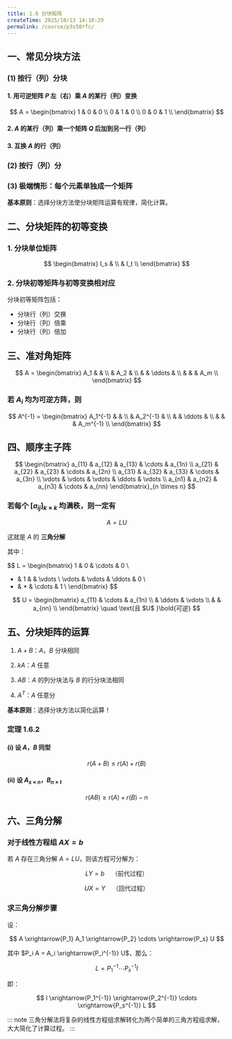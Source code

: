```yaml
---
title: 1.6 分块矩阵
createTime: 2025/10/13 14:10:29
permalink: /course/p3s50rfc/
---
```

## 一、常见分块方法

### (1) 按行（列）分块

#### 1. 用可逆矩阵 $P$ 左（右）乘 $A$ 的某行（列）变换

$$
A = \begin{bmatrix}
1 & 0 & 0 \\
0 & 1 & 0 \\
0 & 0 & 1 \\
\end{bmatrix}
$$

#### 2. $A$ 的某行（列）乘一个矩阵 $Q$ 后加到另一行（列）

#### 3. 互换 $A$ 的行（列）

### (2) 按行（列）分

### (3) 极端情形：每个元素单独成一个矩阵

**基本原则**：选择分块方法使分块矩阵运算有规律，简化计算。

## 二、分块矩阵的初等变换

### 1. 分块单位矩阵

$$
\begin{bmatrix}
I_s & \\
 & I_t \\
\end{bmatrix}
$$

### 2. 分块初等矩阵与初等变换相对应

分块初等矩阵包括：

- 分块行（列）交换
- 分块行（列）倍乘
- 分块行（列）倍加

## 三、准对角矩阵

$$
A = \begin{bmatrix}
A_1 & & \\
 & A_2 & \\
 & & \ddots & \\
 & & & A_m \\
\end{bmatrix}
$$

### 若 $A_i$ 均为可逆方阵，则

$$
A^{-1} = \begin{bmatrix}
A_1^{-1} & & \\
 & A_2^{-1} & \\
 & & \ddots & \\
 & & & A_m^{-1} \\
\end{bmatrix}
$$

## 四、顺序主子阵

$$
\begin{bmatrix}
a_{11} & a_{12} & a_{13} & \cdots & a_{1n} \\
a_{21} & a_{22} & a_{23} & \cdots & a_{2n} \\
a_{31} & a_{32} & a_{33} & \cdots & a_{3n} \\
\vdots & \vdots & \vdots & \ddots & \vdots \\
a_{n1} & a_{n2} & a_{n3} & \cdots & a_{nn}
\end{bmatrix}_{n \times n}
$$

### 若每个 $[a_{ij}]_{k \times k}$ 均满秩，则一定有

$$
A = LU
$$

这就是 $A$ 的 **三角分解**

其中：

$$
L = \begin{bmatrix}
1 & 0 & \cdots & 0 \\
* & 1 & & \vdots \\
\vdots & \vdots & \ddots & 0 \\
* & * & \cdots & 1 \\
\end{bmatrix}
$$

$$
U = \begin{bmatrix}
a_{11} & \cdots & a_{1n} \\
 & \ddots & \vdots \\
 & & a_{nn} \\
\end{bmatrix}
\quad \text{且 $U$ }\bold{可逆}
$$

## 五、分块矩阵的运算

1. $A + B$：$A$，$B$ 分块相同

2. $kA$：$A$ 任意

3. $AB$：$A$ 的列分块法与 $B$ 的行分块法相同

4. $A^T$：$A$ 任意分

**基本原则**：选择分块方法以简化运算！

### 定理 1.6.2

#### (i) 设 $A$，$B$ 同型

$$
r(A + B) \leq r(A) + r(B)
$$

#### (ii) 设 $A_{s \times n}$，$B_{n \times t}$

$$
r(AB) \geq r(A) + r(B) - n
$$

## 六、三角分解

### 对于线性方程组 $AX = b$

若 $A$ 存在三角分解 $A = LU$，则该方程可分解为：

$$
LY = b \quad \text{（前代过程）}
$$

$$
UX = Y \quad \text{（回代过程）}
$$

### 求三角分解步骤

设：

$$
A \xrightarrow{P_1} A_1 \xrightarrow{P_2} \cdots \xrightarrow{P_s} U
$$

其中 $P_i A = A_i \xrightarrow{P_i^{-1}} U$，那么：

$$
L = P_1^{-1} \cdots P_s^{-1} I
$$

即：

$$
I \xrightarrow{P_1^{-1}} \xrightarrow{P_2^{-1}} \cdots \xrightarrow{P_s^{-1}} L
$$

::: note 三角分解法将复杂的线性方程组求解转化为两个简单的三角方程组求解，大大简化了计算过程。
:::

